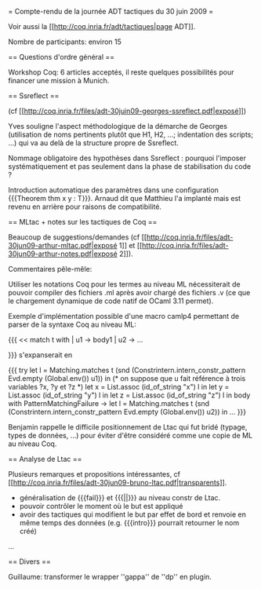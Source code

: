 = Compte-rendu de la journée ADT tactiques du 30 juin 2009 =

Voir aussi la [[http://coq.inria.fr/adt/tactiques|page ADT]].

Nombre de participants: environ 15

== Questions d'ordre général ==

Workshop Coq: 6 articles acceptés, il reste quelques possibilités pour financer une mission à Munich.

== Ssreflect ==

(cf [[http://coq.inria.fr/files/adt-30juin09-georges-ssreflect.pdf|exposé]])

Yves souligne l'aspect méthodologique de la démarche de Georges (utilisation de noms pertinents plutôt que H1, H2, ...; indentation des scripts; ...) qui va au delà de la structure propre de Ssreflect.

Nommage obligatoire des hypothèses dans Ssreflect : pourquoi l'imposer systématiquement et pas seulement dans la phase de stabilisation du code ?

Introduction automatique des paramètres dans une configuration {{{Theorem thm x y : T}}}. Arnaud dit que Matthieu l'a implanté mais est revenu en arrière pour raisons de compatibilité.

== MLtac + notes sur les tactiques de Coq ==

Beaucoup de suggestions/demandes (cf [[http://coq.inria.fr/files/adt-30jun09-arthur-mltac.pdf|exposé 1]] et [[http://coq.inria.fr/files/adt-30jun09-arthur-notes.pdf|exposé 2]]).

Commentaires pêle-mêle:

Utiliser les notations Coq pour les termes au niveau ML nécessiterait de pouvoir compiler des fichiers .ml après avoir chargé des fichiers .v (ce que le chargement dynamique de code natif de OCaml 3.11 permet).

Exemple d'implémentation possible d'une macro camlp4 permettant de parser de la syntaxe Coq au niveau ML:

{{{
<<
match t with
| u1 -> body1
| u2 -> ...
>>
}}}
s'expanserait en

{{{
try
  let l =
    Matching.matches t
     (snd (Constrintern.intern_constr_pattern Evd.empty (Global.env()) u1)) in
  (* on suppose que u fait référence à trois variables ?x, ?y et ?z *)
  let x = List.assoc (id_of_string "x") l in
  let y = List.assoc (id_of_string "y") l in
  let z = List.assoc (id_of_string "z") l in
  body
with
  PatternMatchingFailure ->
  let l = 
    Matching.matches t
     (snd (Constrintern.intern_constr_pattern Evd.empty (Global.env()) u2)) in
  ...
}}}

Benjamin rappelle le difficile positionnement de Ltac qui fut bridé (typage, types de données, ...) pour éviter d'être considéré comme une copie de ML au niveau Coq.

== Analyse de Ltac ==

Plusieurs remarques et propositions intéressantes, cf [[http://coq.inria.fr/files/adt-30jun09-bruno-ltac.pdf|transparents]].

 * généralisation de {{{fail}}} et {{{||}}} au niveau constr de Ltac.
 * pouvoir contrôler le moment où le but est appliqué
 * avoir des tactiques qui modifient le but par effet de bord et renvoie en même temps des données (e.g. {{{intro}}} pourrait retourner le nom créé)

...

== Divers ==

Guillaume: transformer le wrapper ''gappa'' de ''dp'' en plugin.
